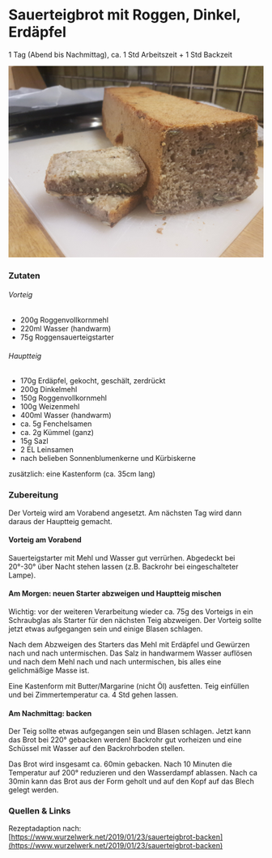 # Sauerteigbrot mit Roggen, Dinkel, Erdäpfel

1 Tag (Abend bis Nachmittag), ca. 1 Std Arbeitszeit + 1 Std Backzeit

![Brot](rezepte/sauerteig-roggen-dinkel-erdäpfel/sauerteig-roggen-dinkel-erdäpfel.jpg)

### Zutaten

###### Vorteig
- 200g Roggenvollkornmehl
- 220ml Wasser (handwarm)
- 75g Roggensauerteigstarter

###### Hauptteig
- 170g Erdäpfel, gekocht, geschält, zerdrückt
- 200g Dinkelmehl
- 150g Roggenvollkornmehl
- 100g Weizenmehl
- 400ml Wasser (handwarm)
- ca. 5g Fenchelsamen
- ca. 2g Kümmel (ganz)
- 15g Sazl
- 2 EL Leinsamen
- nach belieben Sonnenblumenkerne und Kürbiskerne

zusätzlich: eine Kastenform (ca. 35cm lang)

### Zubereitung
Der Vorteig wird am Vorabend angesetzt. Am nächsten Tag wird dann daraus der Hauptteig gemacht.

#### Vorteig am Vorabend
Sauerteigstarter mit Mehl und Wasser gut verrürhen.
Abgedeckt bei 20°-30° über Nacht stehen lassen (z.B. Backrohr bei eingeschalteter Lampe).

#### Am Morgen: neuen Starter abzweigen und Hauptteig mischen
Wichtig: vor der weiteren Verarbeitung wieder ca. 75g des Vorteigs in ein Schraubglas als Starter für den nächsten Teig abzweigen.
Der Vorteig sollte jetzt etwas aufgegangen sein und einige Blasen schlagen.

Nach dem Abzweigen des Starters das Mehl mit Erdäpfel und Gewürzen nach und nach untermischen.
Das Salz in handwarmem Wasser auflösen und nach dem Mehl nach und nach untermischen, bis alles eine gelichmäßige Masse ist.

Eine Kastenform mit Butter/Margarine (nicht Öl) ausfetten.
Teig einfüllen und bei Zimmertemperatur ca. 4 Std gehen lassen.

#### Am Nachmittag: backen
Der Teig sollte etwas aufgegangen sein und Blasen schlagen.
Jetzt kann das Brot bei 220° gebacken werden!
Backrohr gut vorheizen und eine Schüssel mit Wasser auf den Backrohrboden stellen.

Das Brot wird insgesamt ca. 60min gebacken.
Nach 10 Minuten die Temperatur auf 200° reduzieren und den Wasserdampf ablassen.
Nach ca 30min kann das Brot aus der Form geholt und auf den Kopf auf das Blech gelegt werden.

### Quellen & Links

Rezeptadaption nach: [https://www.wurzelwerk.net/2019/01/23/sauerteigbrot-backen](https://www.wurzelwerk.net/2019/01/23/sauerteigbrot-backen)

